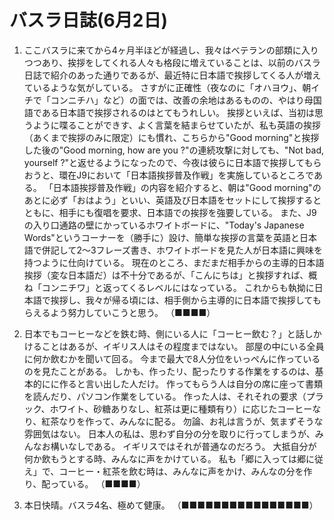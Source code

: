 # バスラ日誌(6月2日)

1. ここバスラに来てから4ヶ月半ほどが経過し、我々はべテランの部類に入りつつあり、挨拶をしてくれる人々も格段に増えていることは、以前のバスラ日誌で紹介のあった通りであるが、最近特に日本語で挨拶してくる人が増えているような気がしている。
   さすがに正確性（夜なのに「オハヨウ」、朝イチで「コンニチハ」など）の面では、改善の余地はあるものの、やはり母国語である日本語で挨拶されるのはとてもうれしい。
   挨拶といえば、当初は思うように喋ることができす、よく言葉を結まらせていたが、私も英語の挨拶（あくまで挨拶のみに限定）にも慣れ、こちらから"Good morning"と挨拶した後の"Good morning, how are you ?"の連続攻撃に対しても、"Not bad, yourself ?"と返せるようになったので、今夜は彼らに日本語で挨拶してもらおうと、環在J9において「日本語挨拶普及作戦」を実施しているところである。
   「日本語挨拶普及作戦」の内容を紹介すると、朝は"Good morning"のあとに必ず「おはよう」といい、英語及び日本語をセットにして挨拶するとともに、相手にも復唱を要求、日本語での挨拶を強要している。
   また、J9の入り口通路の壁にかっているホワイトボードに、"Today's Japanese Words"というコーナーを（勝手に）設け、簡単な挨拶の言葉を英語と日本語で併記して2〜3フレーズ書き、ホワイトボードを見た人が日本語に興味を持つように仕向けている。
   現在のところ、まだまだ相手からの主導的日本語挨拶（変な日本語だ）は不十分であるが、「こんにちは」と挨拶すれば、概ね「コンニチワ」と返ってくるレベルにはなっている。
   これからも執拗に日本語で挨拶し、我々が帰る頃には、相手側から主導的に日本語で挨拶してもらえるよう努力していこうと思う。
   （■■■■）

2. 日本でもコーヒーなどを鉄む時、側にいる人に「コーヒー飲む？」と話しかけることはあるが、イギリス人はその程度まではない。
   部屋の中にいる全員に何か飲むかを聞いて回る。
   今まで最大で8人分位をいっぺんに作っているのを見たことがある。
   しかも、作ったリ、配ったりする作業をするのは、基本的にに作ると言い出した人だけ。
   作ってもらう人は自分の席に座って書類を読んだり、パソコン作業をしている。
   作った人は、それそれの要求（プラック、ホワイト、砂糖ありなし、紅茶は更に種類有り）に応じたコーヒーなり、紅茶なりを作って、みんなに配る。
   勿論、お礼は言うが、気まずそうな雰囲気はない。
   日本人の私は、思わず自分の分を取りに行ってしまうが、みんなお構いなしである。
   イギリスではそれが普通なのだろう。
   大抵自分が何か飲もうとする時、みんなに声をかけている。
   私も「郷に入っては郷に従え」で、コーヒー・紅茶を飲む時は、みんなに声をかけ、みんなの分を作り、配っている。
   （■■■■）

3. 本日快晴。バスラ4名、極めて健康。
   （■■■■■■■■■■■■■■■■）
